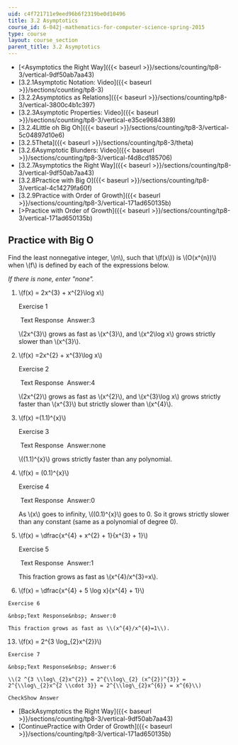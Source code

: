 ```yaml
---
uid: c4f721711e9eed96b6f2319be0d10496
title: 3.2 Asymptotics
course_id: 6-042j-mathematics-for-computer-science-spring-2015
type: course
layout: course_section
parent_title: 3.2 Asymptotics
---
```


*   [<Asymptotics the Right Way]({{< baseurl >}}/sections/counting/tp8-3/vertical-9df50ab7aa43)
*   [3.2.1Asymptotic Notation: Video]({{< baseurl >}}/sections/counting/tp8-3)
*   [3.2.2Asymptotics as Relations]({{< baseurl >}}/sections/counting/tp8-3/vertical-3800c4b1c397)
*   [3.2.3Asymptotic Properties: Video]({{< baseurl >}}/sections/counting/tp8-3/vertical-e35ce9684389)
*   [3.2.4Little oh Big Oh]({{< baseurl >}}/sections/counting/tp8-3/vertical-5c04897d10e6)
*   [3.2.5Theta]({{< baseurl >}}/sections/counting/tp8-3/theta)
*   [3.2.6Asymptotic Blunders: Video]({{< baseurl >}}/sections/counting/tp8-3/vertical-f4d8cd185706)
*   [3.2.7Asymptotics the Right Way]({{< baseurl >}}/sections/counting/tp8-3/vertical-9df50ab7aa43)
*   [3.2.8Practice with Big O]({{< baseurl >}}/sections/counting/tp8-3/vertical-4c14279fa60f)
*   [3.2.9Practice with Order of Growth]({{< baseurl >}}/sections/counting/tp8-3/vertical-171ad650135b)
*   [\>Practice with Order of Growth]({{< baseurl >}}/sections/counting/tp8-3/vertical-171ad650135b)

Practice with Big O
-------------------

  

Find the least nonnegative integer, \\(n\\), such that \\(f(x\\)) is \\(O(x^{n})\\) when \\(f\\) is defined by each of the expressions below.

_If there is none, enter "none"._

1.  \\(f(x) = 2x^{3} + x^{2}\\log x\\)
    
    Exercise 1
    
    &nbsp;Text Response&nbsp; Answer:3
    
    \\(2x^{3}\\) grows as fast as \\(x^{3}\\), and \\(x^2\\log x\\) grows strictly slower than \\(x^{3}\\).
    
  
3.  \\(f(x) =2x^{2} + x^{3}\\log x\\)
    
    Exercise 2
    
    &nbsp;Text Response&nbsp; Answer:4
    
    \\(2x^{2}\\) grows as fast as \\(x^{2}\\), and \\(x^{3}\\log x\\) grows strictly faster than \\(x^{3}\\) but strictly slower than \\(x^{4}\\).
    
  
5.  \\(f(x) =(1.1)^{x}\\)
    
    Exercise 3
    
    &nbsp;Text Response&nbsp; Answer:none
    
    \\((1.1)^{x}\\) grows strictly faster than any polynomial.
    
  
7.  \\(f(x) = (0.1)^{x}\\)
    
    Exercise 4
    
    &nbsp;Text Response&nbsp; Answer:0
    
    As \\(x\\) goes to infinity, \\((0.1)^{x}\\) goes to 0. So it grows strictly slower than any constant (same as a polynomial of degree 0).
    
  
9.  \\(f(x) = \\dfrac{x^{4} + x^{2} + 1}{x^{3} + 1}\\)
    
    Exercise 5
    
    &nbsp;Text Response&nbsp; Answer:1
    
    This fraction grows as fast as \\(x^{4}/x^{3}=x\\).
    
  
11.  \\(f(x) = \\dfrac{x^{4} + 5 \\log x}{x^{4} + 1}\\)
    
    Exercise 6
    
    &nbsp;Text Response&nbsp; Answer:0
    
    This fraction grows as fast as \\(x^{4}/x^{4}=1\\).
    
  
13.  \\(f(x) = 2^{3 \\log\_{2}x^{2}}\\)
    
    Exercise 7
    
    &nbsp;Text Response&nbsp; Answer:6
    
    \\(2 ^{3 \\log\_{2}x^{2}} = 2^{\\log\_{2} (x^{2})^{3}} = 2^{\\log\_{2}x^{2 \\cdot 3}} = 2^{\\log\_{2}x^{6}} = x^{6}\\)
    
    CheckShow Answer
    

*   [BackAsymptotics the Right Way]({{< baseurl >}}/sections/counting/tp8-3/vertical-9df50ab7aa43)
*   [ContinuePractice with Order of Growth]({{< baseurl >}}/sections/counting/tp8-3/vertical-171ad650135b)